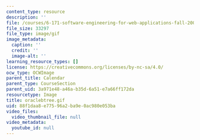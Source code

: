 ```yaml
---
content_type: resource
description: ''
file: /courses/6-171-software-engineering-for-web-applications-fall-2003/88f1daa8e77596a2ba9e0ac980e053ba_oraclebtree.gif
file_size: 33297
file_type: image/gif
image_metadata:
  caption: ''
  credit: ''
  image-alt: ''
learning_resource_types: []
license: https://creativecommons.org/licenses/by-nc-sa/4.0/
ocw_type: OCWImage
parent_title: Calendar
parent_type: CourseSection
parent_uid: 3a971e48-a46a-b35d-6a51-e7a66ff172da
resourcetype: Image
title: oraclebtree.gif
uid: 88f1daa8-e775-96a2-ba9e-0ac980e053ba
video_files:
  video_thumbnail_file: null
video_metadata:
  youtube_id: null
---
```

